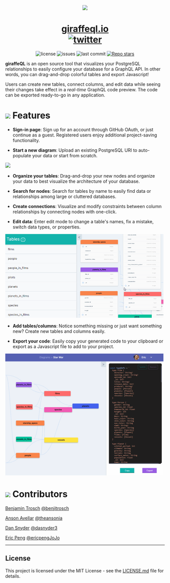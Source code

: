<p align="center">
    <img width="750" src="./public/logo.svg">
</p>

<h1 align="center">
<a href='https://www.giraffeql.io'>giraffeql.io</a>
<br/>
<a href='https://twitter.com/intent/follow?screen_name=giraffeQL'><img alt="twitter" src="https://img.shields.io/twitter/follow/giraffeQL?label=%40giraffeQL&logoColor=%2357d3af&style=social"></a></h1>
</h1>

<p align="center">
  <img alt="license" src="https://img.shields.io/github/license/oslabs-beta/giraffeQL?color=%2357d3af">
  <img alt="issues" src="https://img.shields.io/github/issues-raw/oslabs-beta/giraffeQL?color=yellow">
  <img alt="last commit" src="https://img.shields.io/github/last-commit/oslabs-beta/giraffeQL?color=%2357d3af">
  <a href='https://github.com/oslabs-beta/giraffeQL/stargazers'><img alt="Repo stars" src="https://img.shields.io/github/stars/oslabs-beta/giraffeQL?logoColor=%2334495e&style=social"></a>
</p>

**giraffeQL** is an open source tool that visualizes your PostgreSQL relationships to easily configure your database for a GraphQL API. In other words, you can drag-and-drop colorful tables and export Javascript!

Users can create new tables, connect columns, and edit data while seeing their changes take effect in a _real-time_ GraphQL code preview. The code can be exported ready-to-go in any application.

# <image width=30 align="center" src="./public/readme-logo.svg"> **Features**

- **Sign-in page**: Sign up for an account through GitHub OAuth, or just continue as a guest. Registered users enjoy additional project-saving functionality.

- **Start a new diagram**: Upload an existing PostgreSQL URI to auto-populate your data or start from scratch.
<img width="500" src="./public/readme/visualize_tables.gif">

- **Organize your tables**: Drag-and-drop your new nodes and organize your data to best visualize the architecture of your database.

- **Search for nodes**: Search for tables by name to easily find data or relationships among large or cluttered databases.

- **Create connections**: Visualize and modify constraints between column relationships by connecting nodes with one-click.

- **Edit data**: Enter edit mode to change a table's names, fix a mistake, switch data types, or properties.
<img width="500" src="./public/readme/edit_table.gif">

- **Add tables/columns**: Notice something missing or just want something new? Create new tables and columns easily.

- **Export your code**: Easily copy your generated code to your clipboard or export as a Javascript file to add to your project.
<img width="500" src="./public/readme/view_code.gif">

# <image width=30 align="center" src="./public/readme-logo.svg"> **Contributors**

[Benjamin Trosch](https://www.linkedin.com/in/benjitrosch/) [@benjitrosch](https://github.com/benjitrosch)

[Anson Avellar](https://www.linkedin.com/in/ansonavellar/) [@theansonia](https://github.com/theansonia)

[Dan Snyder](https://www.linkedin.com/in/daniel-snyder-77aa4bbb/) [@dasnyder3](https://github.com/dasnyder3)

[Eric Peng](https://www.linkedin.com/in/eric-peng-40b37b13b/) [@ericpengJoJo](https://github.com/ericpengJoJo)

___

## License

This project is licensed under the MIT License - see the [LICENSE.md](https://github.com/oslabs-beta/giraffeQL/blob/main/LICENSE) file for details.

